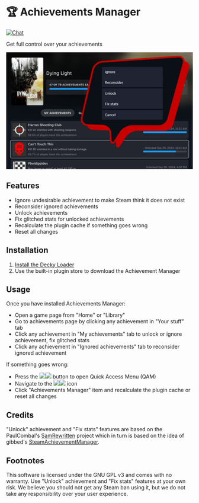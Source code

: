 # 🏆 Achievements Manager 
[![Chat](https://img.shields.io/badge/chat-on%20discord-7289da.svg)](https://deckbrew.xyz/discord)

Get full control over your achievements

![Steam Deck Achievements Manager plugin](./assets/thumbnail.jpg)

## Features
- Ignore undesirable achievement to make Steam think it does not exist
- Reconsider ignored achievements
- Unlock achievements
- Fix glitched stats for unlocked achievements
- Recalculate the plugin cache if something goes wrong
- Reset all changes

## Installation
1. [Install the Decky Loader](https://github.com/SteamDeckHomebrew/decky-loader#installation)
2. Use the built-in plugin store to download the Achievement Manager

## Usage

Once you have installed Achievements Manager:
- Open a game page from "Home" or "Library"
- Go to achievements page by clicking any achievement in "Your stuff" tab
- Click any achievement in "My achievements" tab to unlock or ignore achievement, fix glitched stats
- Click any achievement in "Ignored achievements" tab to reconsider ignored achievement

If something goes wrong: 
- Press the <img src="https://raw.githubusercontent.com/SteamDeckHomebrew/decky-loader/main/docs/images/light/qam.svg#gh-dark-mode-only" height=16><img src="https://raw.githubusercontent.com/SteamDeckHomebrew/decky-loader/main/docs/images/dark/qam.svg#gh-light-mode-only" height=16> button to open Quick Access Menu (QAM)
- Navigate to the <img src="https://raw.githubusercontent.com/SteamDeckHomebrew/decky-loader/main/docs/images/light/plug.svg#gh-dark-mode-only" height=16><img src="https://raw.githubusercontent.com/SteamDeckHomebrew/decky-loader/main/docs/images/dark/plug.svg#gh-light-mode-only" height=16> icon
- Click "Achievements Manager" item and recalculate the plugin cache or reset all changes

## Credits
"Unlock" achievement and "Fix stats" features are based on the PaulCombal's [SamRewritten](https://github.com/PaulCombal/SamRewritten) project which in turn is based on the idea of gibbed's [SteamAchievementManager](https://github.com/gibbed/SteamAchievementManager).

## Footnotes
This software is licensed under the GNU GPL v3 and comes with no warranty. Use "Unlock" achievement and "Fix stats" features at your own risk. We believe you should not get any Steam ban using it, but we do not take any responsibility over your user experience.